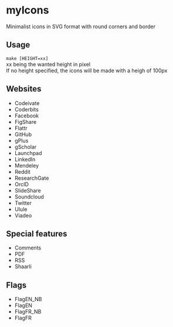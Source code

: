 myIcons
=======

Minimalist icons in SVG format with round corners and border

Usage
---
<code>make [HEIGHT=xx]</code>  
xx being the wanted height in pixel  
If no height specified, the icons will be made with a heigh of 100px

Websites
---
* Codeivate
* Coderbits
* Facebook
* FigShare
* Flattr
* GitHub
* gPlus
* gScholar
* Launchpad
* LinkedIn
* Mendeley
* Reddit
* ResearchGate
* OrcID
* SlideShare
* Soundcloud
* Twitter
* Ulule
* Viadeo

Special features
---
* Comments
* PDF
* RSS
* Shaarli

Flags
---
* FlagEN_NB
* FlagEN
* FlagFR_NB
* FlagFR
